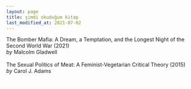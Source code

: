 ```yaml
---
layout: page
title: şimdi okuduğum kitap
last_modified_at: 2021-07-02
---
```


The Bomber Mafia: A Dream, a Temptation, and the Longest Night of the Second World War (2021)  
<i>by</i> Malcolm Gladwell  
<br />
The Sexual Politics of Meat: A Feminist-Vegetarian Critical Theory (2015)  
<i>by</i> Carol J. Adams  
<br />
<span style="color: white">-_-_-_-_- </span>

<!-- <span style="color: white">Lorem ipsum dolor sit amet, consectetur adipiscing elit. Sed sagittis cursus erat quis tempus. Fusce semper eu eros in tristique.</span> -->
